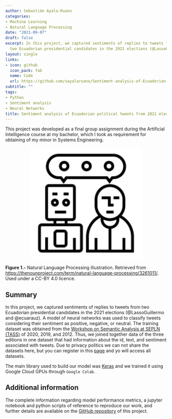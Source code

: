 ```yaml
---
author: Sebastián Ayala-Ruano
categories:
- Machine Learning
- Natural Language Processing
date: "2021-09-07"
draft: false
excerpt: In this project, we captured sentiments of replies to tweets from 
  two Ecuadorian presidential candidates in the 2021 elections (@LassoGuillermo and    @ecuarauz). A model of **artificial neural networks** was used to classify tweets    considering their sentiment as positive, negative, or neutral.
layout: single
links:
- icon: github
  icon_pack: fab
  name: Code
  url: https://github.com/sayalaruano/Sentiment-analysis-of-Ecuadorian-political-tweets-from-2021election-with-Natural-Language-Processing
subtitle: ""
tags:
- Python
- Sentiment analysis
- Neural Networks
title: Sentiment analysis of Ecuadorian political tweets from 2021 elections
---
```

This project was developed as a final group assignment during the Artificial Intelligence course at my bachelor, which I took as requirement for obtaining of my minor in Systems Engineering.

<p align="center">
  <img src="/img/nlp.png" width="350" title="AMP">
</p>

**Figure 1.-** Natural Language Processing illustration. Retrieved from https://thenounproject.com/term/natural-language-processing/3261011/. Used under a CC-BY 4.0 licence.

## Summary

In this project, we captured sentiments of replies to tweets from two Ecuadorian presidential candidates in the 2021 elections (@LassoGuillermo and @ecuarauz). A model of neural networks was used to classify tweets considering their sentiment as positive, negative, or neutral. The training dataset was obtained from the    [Workshop on Semantic Analysis at SEPLN (TASS)](http://tass.sepln.org/) of 2020, 2019, and 2012. Thus, we joined together data of the three editions in one dataset that had information about the id, text, and sentiment associated with tweets. Due to privacy politics we can not share the datasets here, but you can register in this [page](http://tass.sepln.org/2020/?page_id=74) and yo will access all datasets.

The main library used to build our model was [Keras](https://keras.io/) and we trained it using Google Cloud GPUs through `Google Colab`. 


## Additional information

The complete information regarding model performance metrics, a jupyter notebook and python scripts of reference to reproduce our work, and further details are available on the [GitHub repository](https://github.com/sayalaruano/Sentiment-analysis-of-Ecuadorian-political-tweets-from-2021election-with-Natural-Language-Processing) of this project.

